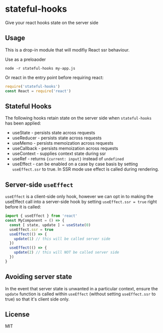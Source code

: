 # stateful-hooks

Give your react hooks state on the server side


## Usage

This is a drop-in module that will modifiy React ssr behaviour.

Use as a preloaoder

```shh
node -r stateful-hooks my-app.js
```

Or react in the entry point before requiring react:

```js
require('stateful-hooks')
const React = require('react')
```

## Stateful Hooks

The following hooks retain state on the server side when `stateful-hooks` has been applied:

* useState - persists state across requests
* useReducer  - persists state across requests 
* useMemo - persists memoization across requests
* useCallback - persists memoization across requests
* useContext - supplies context state during ssr
* useRef - returns `{current: input}` instead of `undefined`
* useEffect - can be enabled on a case by case basis by setting `useEffect.ssr` to true. In SSR mode use effect is called during rendering.

## Server-side `useEffect`

`useEffect` is a client-side only hook, however we can opt in to making the useEffect call into a server-side hook by setting `useEffect.ssr = true` right before it is called:

```js
import { useEffect } from 'react'
const MyComponent = () => {
  const [ state, update ] = useState(0)
  useEffect.ssr = true
  useEffect(() => {
    update(1) // this will be called server side
  })
  useEffect(() => {
    update(2) // this will NOT be called server side
  })
}
```

## Avoiding server state

In the event that server state is unwanted in a particular context, ensure the `update` function is called within `useEffect` (without setting `useEffect.ssr` to true) so that it's client side only. 

## License

MIT
